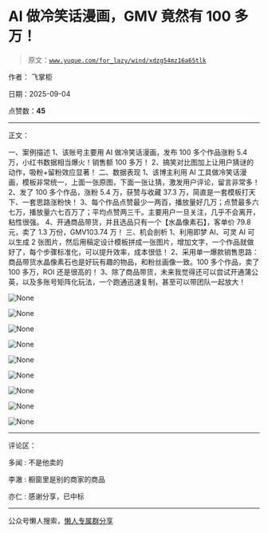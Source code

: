 # AI 做冷笑话漫画，GMV 竟然有 100 多万！

> 原文：[`www.yuque.com/for_lazy/wind/xdzg54mz16a65tlk`](https://www.yuque.com/for_lazy/wind/xdzg54mz16a65tlk)

作者： 飞掌柜

日期：2025-09-04

点赞数：**45**

* * *

正文：

一、案例描述 1、该账号主要用 AI 做冷笑话漫画，发布 100 多个作品涨粉 5.4 万，小红书数据相当爆火！销售额 100 多万！
2、搞笑对比图加上让用户猜谜的动作，吸粉+留粉效应显著！ 二、数据表现
1、该博主利用 AI 工具做冷笑话漫画，模板非常统一，上面一张原图，下面一张让猜，激发用户评论，留言非常多！
2、发了 100 多个作品，涨粉 5.4 万，获赞与收藏 37.3 万，简直是一套模板打天下、一套思路涨粉快！
3、每个作品点赞最少一两百，播放量好几万；点赞最多六七万，播放量六七百万了；平均点赞两三千。主要用户一旦关注，几乎不会离开，粘性很强。
4、开通商品带货，并且选品只有一个【水晶像素石】，客单价 79.8 元，卖了 1.3 万份，GMV103.74 万！ 三、机会剖析
1、利用即梦 AI、可灵 AI 可以生成 2 张图片，然后用稿定设计模板拼成一张图片，增加文字，一个作品就做好了，每个步骤标准化，可以提升效率，成本很低！
2、采用单一爆款销售思路：商品带货水晶像素石也是好玩有趣的物品，和粉丝画像一致。100 多个作品，卖了 100 多万，ROI 还是很高的！
3、除了商品带货，未来我觉得还可以尝试开通蒲公英，以及多账号矩阵化玩法，一个跑通迅速复制，甚至可以带团队一起放大！

![](img/47891d776477163681cc6fe9c3dc9c6e.png "None")

![](img/a9bfeb2a66caea2d2bc9d4a11a70d4d1.png "None")

![](img/f8b6efa3597274eacd68f6c4a88ceb11.png "None")

![](img/6fd2f6788d89faa050d18caba2a754d9.png "None")

![](img/5bbb4ef48f3f4f1531a0cf5c4ffde3eb.png "None")

![](img/7f03de80a9a9edd88507972effe3468d.png "None")

![](img/ebbbb894bca1fc4b8972438a00016eda.png "None")

![](img/b6e33b0568e6f94e6ba66bfcae6b68f6.png "None")

![](img/850d235b4e89ae9d3b21bdcea4e0de12.png "None")

* * *

评论区：

多闻 : 不是他卖的

李澈 : 橱窗里是别的商家的商品

亦仁 : 感谢分享，已中标

* * *

公众号懒人搜索，[懒人专属群分享](https://lazybook.fun/#/blog/group)